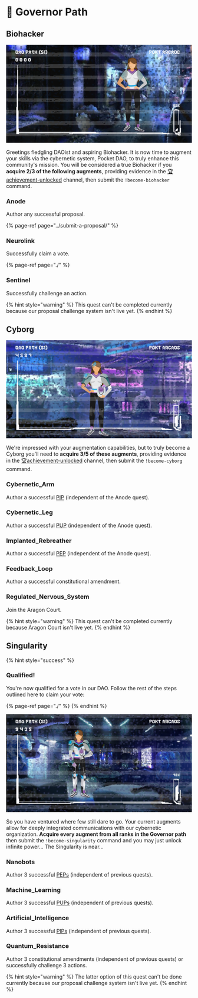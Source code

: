 # 👾 Governor Path

## Biohacker

![](../../../.gitbook/assets/daoist_banner1.png)

Greetings fledgling DAOist and aspiring Biohacker. It is now time to augment your skills via the cybernetic system, Pocket DAO, to truly enhance this community's mission. You will be considered a true Biohacker if you **acquire 2/3 of the following augments**, providing evidence in the [🏆achievement-unlocked](https://discord.com/channels/553741558869131266/763504639299289138) channel, then submit the `!become-biohacker` command.

### Anode

Author any successful proposal.

{% page-ref page="../submit-a-proposal/" %}

### Neurolink

Successfully claim a vote.

{% page-ref page="./" %}

### Sentinel

Successfully challenge an action.

{% hint style="warning" %}
This quest can't be completed currently because our proposal challenge system isn't live yet.
{% endhint %}

## Cyborg

![](../../../.gitbook/assets/daoist_banner2.png)

We're impressed with your augmentation capabilities, but to truly become a Cyborg you'll need to **acquire 3/5 of these augments**, providing evidence in the [🏆achievement-unlocked](https://discord.com/channels/553741558869131266/763504639299289138) channel, then submit the `!become-cyborg` command.

### Cybernetic\_Arm

Author a successful [PIP](../submit-a-proposal/pip-pocket-improvement-proposal.md) \(independent of the Anode quest\).

### Cybernetic\_Leg

Author a successful [PUP](../submit-a-proposal/pup-parameter-update-proposal.md) \(independent of the Anode quest\).

### Implanted\_Rebreather

Author a successful [PEP](../submit-a-proposal/pep-pocket-ecosystem-proposal.md) \(independent of the Anode quest\).

### Feedback\_Loop

Author a successful constitutional amendment.

### Regulated\_Nervous\_System

Join the Aragon Court.

{% hint style="warning" %}
This quest can't be completed currently because Aragon Court isn't live yet.
{% endhint %}

## Singularity

{% hint style="success" %}
### Qualified!

You're now qualified for a vote in our DAO. Follow the rest of the steps outlined here to claim your vote:

{% page-ref page="./" %}
{% endhint %}

![](../../../.gitbook/assets/daoist_banner3.png)

So you have ventured where few still dare to go. Your current augments allow for deeply integrated communications with our cybernetic organization. **Acquire every augment from all ranks in the Governor path** then submit the `!become-singularity` command and you may just unlock infinite power... The Singularity is near...

### Nanobots

Author 3 successful [PEPs](../submit-a-proposal/pep-pocket-ecosystem-proposal.md) \(independent of previous quests\).

### Machine\_Learning

Author 3 successful [PUPs](../submit-a-proposal/pup-parameter-update-proposal.md) \(independent of previous quests\).

### Artificial\_Intelligence

Author 3 successful [PIPs](../submit-a-proposal/pip-pocket-improvement-proposal.md) \(independent of previous quests\).

### Quantum\_Resistance

Author 3 constitutional amendments \(independent of previous quests\) or successfully challenge 3 actions.

{% hint style="warning" %}
The latter option of this quest can't be done currently because our proposal challenge system isn't live yet.
{% endhint %}

